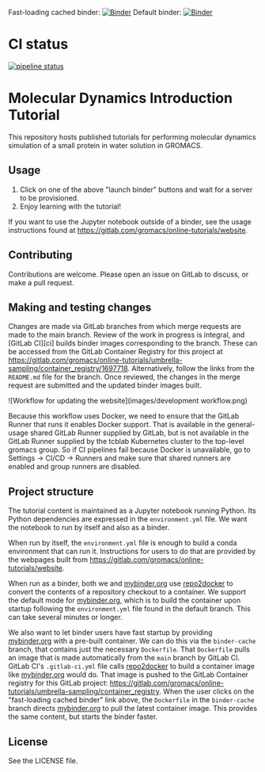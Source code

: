 Fast-loading cached binder: [![Binder](https://mybinder.org/badge_logo.svg)](https://mybinder.org/v2/gl/gromacs%2Fonline-tutorials%2Fmd-intro-tutorial/binder-cache?filepath=tutorial.ipynb)
Default binder: [![Binder](https://mybinder.org/badge_logo.svg)](https://mybinder.org/v2/gl/gromacs%2Fonline-tutorials%2Fmd-intro-tutorial/main?filepath=tutorial.ipynb)

# CI status

[![pipeline status](https://gitlab.com/gromacs/online-tutorials/md-intro-tutorial/badges/main/pipeline.svg)](https://gitlab.com/gromacs/online-tutorials/md-intro-tutorial/-/commits/main)

# Molecular Dynamics Introduction Tutorial

This repository hosts published tutorials for performing molecular dynamics
simulation of a small protein in water solution in GROMACS.

## Usage

1. Click on one of the above "launch binder" buttons and wait for a server to
   be provisioned.
2. Enjoy learning with the tutorial!

If you want to use the Jupyter notebook outside of a binder, see the usage instructions found at https://gitlab.com/gromacs/online-tutorials/website.

## Contributing

Contributions are welcome.
Please open an issue on GitLab to discuss, or make a pull request.

## Making and testing changes

Changes are made via GitLab branches from which merge requests are made to the main branch.
Review of the work in progress is integral, and [GitLab CI][ci] builds binder images corresponding to the branch.
These can be accessed from the GitLab Container Registry for this project at https://gitlab.com/gromacs/online-tutorials/umbrella-sampling/container_registry/1697718.
Alternatively, follow the links from the `README.md` file for the branch.
Once reviewed, the changes in the merge request are submitted and the updated binder images built.

![Workflow for updating the website](images/development workflow.png)

Because this workflow uses Docker, we need to ensure that the GitLab Runner that runs it enables Docker support.
That is available in the general-usage shared GitLab Runner supplied by GitLab, but is not available in
the GitLab Runner supplied by the tcblab Kubernetes cluster to the top-level gromacs group.
So if CI pipelines fail because Docker is unavailable, go to Settings -> CI/CD -> Runners and make sure
that shared runners are enabled and group runners are disabled.

## Project structure

The tutorial content is maintained as a Jupyter notebook running Python.
Its Python dependencies are expressed in the `environment.yml` file.
We want the notebook to run by itself and also as a binder.

When run by itself, the `environment.yml` file is enough to build a conda environment that can run it.
Instructions for users to do that are provided by the webpages built from https://gitlab.com/gromacs/online-tutorials/website.

When run as a binder, both we and [mybinder.org] use [repo2docker] to convert the contents of a repository checkout to a container.
We support the default mode for [mybinder.org], which is to build the container upon startup following the `environment.yml` file found in the default branch.
This can take several minutes or longer.

We also want to let binder users have fast startup by providing [mybinder.org] with a pre-built container.
We can do this via the `binder-cache` branch, that contains just the necessary `Dockerfile`.
That `Dockerfile` pulls an image that is made automatically from the `main` branch by GitLab CI.
GitLab CI's `.gitlab-ci.yml` file calls [repo2docker] to build a container image like [mybinder.org] would do.
That image is pushed to the GitLab Container registry for this GitLab project: https://gitlab.com/gromacs/online-tutorials/umbrella-sampling/container_registry.
When the user clicks on the "fast-loading cached binder" link above, the `Dockerfile` in the `binder-cache` branch directs [mybinder.org] to pull the latest container image.
This provides the same content, but starts the binder faster.

## License

See the LICENSE file.

[repo2docker]: https://repo2docker.readthedocs.io/en/latest/
[mybinder.org]: https://mybinder.org/
